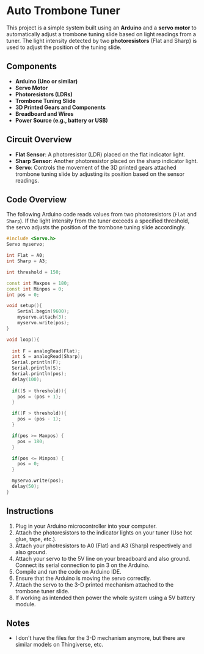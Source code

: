 # Auto Trombone Tuner

This project is a simple system built using an **Arduino** and a **servo motor** to automatically adjust a trombone tuning slide based on light readings from a tuner. The light intensity detected by two **photoresistors** (Flat and Sharp) is used to adjust the position of the tuning slide. 

## Components

- **Arduino (Uno or similar)**
- **Servo Motor**
- **Photoresistors (LDRs)**
- **Trombone Tuning Slide**
- **3D Printed Gears and Components**
- **Breadboard and Wires**
- **Power Source (e.g., battery or USB)**

## Circuit Overview

- **Flat Sensor**: A photoresistor (LDR) placed on the flat indicator light.
- **Sharp Sensor**: Another photoresistor placed on the sharp indicator light.
- **Servo**: Controls the movement of the 3D printed gears attached trombone tuning slide by adjusting its position based on the sensor readings.

## Code Overview

The following Arduino code reads values from two photoresistors (`Flat` and `Sharp`). If the light intensity from the tuner exceeds a specified threshold, the servo adjusts the position of the trombone tuning slide accordingly.

```cpp
#include <Servo.h>
Servo myservo;

int Flat = A0; 
int Sharp = A3;

int threshold = 150; 

const int Maxpos = 180;
const int Minpos = 0;
int pos = 0; 

void setup(){
    Serial.begin(9600); 
    myservo.attach(3);
    myservo.write(pos);
}

void loop(){
  
  int F = analogRead(Flat);
  int S = analogRead(Sharp);
  Serial.println(F);
  Serial.println(S);
  Serial.println(pos);
  delay(100);
   
  if((S > threshold)){
    pos = (pos + 1);
  }

  if((F > threshold)){
    pos = (pos - 1);
  }

  if(pos >= Maxpos) { 
    pos = 180;
  }

  if(pos <= Minpos) {
    pos = 0;
  }

  myservo.write(pos);
  delay(50);
}
```

## Instructions
1. Plug in your Arduino microcontroller into your computer.
2. Attach the photoresistors to the indicator lights on your tuner (Use hot glue, tape, etc.).
3. Attach your photresistors to A0 (Flat) and A3 (Sharp) respectively and also ground.
4. Attach your servo to the 5V line on your breadboard and also ground. Connect its serial connection to pin 3 on the Arduino.
5. Compile and run the code on Arduino IDE.
6. Ensure that the Arduino is moving the servo correctly.
7. Attach the servo to the 3-D printed mechanism attached to the trombone tuner slide.
8. If working as intended then power the whole system using a 5V battery module.

## Notes
- I don't have the files for the 3-D mechanism anymore, but there are similar models on Thingiverse, etc.


